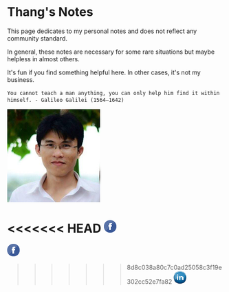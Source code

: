 # Thang's Notes


This page dedicates to my personal notes and does not reflect any community standard. 

In general, these notes are necessary for some rare situations but maybe helpless in almost others. 

It's fun if you find something helpful here. In other cases, it's not my business.

```note
You cannot teach a man anything, you can only help him find it within himself. - Galileo Galilei (1564–1642)
```


![my_piture](./assets/images/my_picture3x3.jpg)

<<<<<<< HEAD
[![pic](./assets/images/fb_icon.png)](https://www.facebook.com/thangckt111) 
=======
[![pic](./assets/images/fb_icon.png)](https://www.facebook.com/thangckt111)    
>>>>>>> 8d8c038a80c7c0ad25058c3f19e302cc52e7fa82
[![pic](./assets/images/linkedin_icon.jpg)](https://www.linkedin.com/in/thang-nguyen-5b458a218/)
